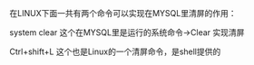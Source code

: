 在LINUX下面一共有两个命令可以实现在MYSQL里清屏的作用：
 
system clear 这个在MYSQL里是运行的系统命令->Clear  实现清屏 
 
 
Ctrl+shift+L  这个也是Linux的一个清屏命令，是shell提供的  
